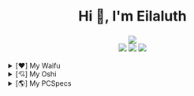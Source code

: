 <h1 align="center"><br/>Hi 👋, I'm Eilaluth</h1>
<h3 align="center"><img src="https://discord.c99.nl/widget/theme-4/444776181473214465.png"/><br/>
 <img src="https://img.shields.io/badge/node.js%20-%2343853D.svg?&style=for-the-badge&logo=node.js&logoColor=white"/> <img src="https://img.shields.io/badge/javascript%20-%23323330.svg?&style=for-the-badge&logo=javascript&logoColor=%23F7DF1E"/> <img src="https://img.shields.io/badge/python%20-%231572B6.svg?&style=for-the-badge&logo=python&logoColor=white"/></h3>
<details>
 <summary>[❤️] My Waifu</summary>
  <br/>
  <ul>
    <li>Rize Tedeza</li>
    <li>Ruki Irokawa</li>
    <li>Rio Futaba</li>
    <li>Riho Flavin</li>
    <li>Aya Komichi</li>
    <li>Mio Akiyama</li>
    <li>Shizuku Yaegashi</li>
    <li>Vignette Tsukinose April</li>
    <li>Yui Funami</li>
    <li>Yui Kotegawa</li>
  </ul>
</details>
<details>
 <summary>[💘] My Oshi</summary>
  <br/>
  <ul>
    <li>Ayane Sakura</li>
    <li>Ai Kayano</li>
    <li>Risa Taneda</li>
    <li>Kaede Hondo</li>
    <li>Minami Tsuda</li>
    <li>Maaya Uchida</li>
    <li>Saori Hayami</li>
  </ul>
</details>
<details>
 <summary>[🌎] My PCSpecs</summary>
  <br/>
  <ul>
    <li>OS : Windows 10 Nexus Lite</li>
    <li>CPU : AMD Athlon X4 860K</li>
    <li>GPU : ASUS GTX 1050Ti</li>
    <li>RAM : 16GB DDR3L</li>
    <li>SSD : ADATA 120GB</li>
    <li>HDD : SEAGATE 500GB</li>
    <li>PSU : FSP HV PRO 550w</li>
    <li>MOBO : BIOSTAR A68MDE</li>
  </ul>
</details>
